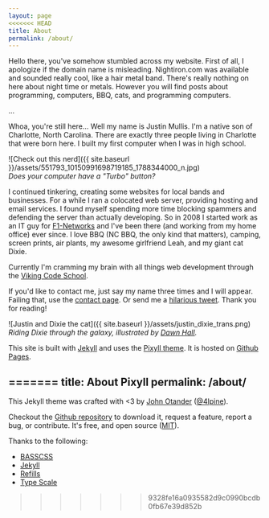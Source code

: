 ```yaml
---
layout: page
<<<<<<< HEAD
title: About
permalink: /about/
---
```


Hello there, you've somehow stumbled across my website.  First of all, I apologize
if the domain name is misleading.  Nightiron.com was available and sounded really cool,
like a hair metal band.  There's really nothing on here about night time or
metals.  However you will find posts about programming, computers, BBQ, cats, and programming
computers.  

...

Whoa, you're still here... Well my name is Justin Mullis.  I'm a native son of 
Charlotte, North Carolina.  There are exactly three people living in Charlotte that were born here.
I built my first computer when I was in high school.

![Check out this nerd]({{ site.baseurl }}/assets/551793_10150991698719185_1788344000_n.jpg)
<br>
*Does your computer have a "Turbo" button?*

I continued tinkering, creating some websites for local bands and businesses.  For a while I ran a colocated web server, providing hosting and email services.  I found myself spending more time blocking spammers and defending the server than actually developing.  So in 2008 I started work as an IT guy for [F1-Networks][f1] and I've been there (and working from my home office) ever since.  I love BBQ (NC BBQ, the only kind that matters), camping, 
screen prints, air plants, my awesome girlfriend Leah, and my giant cat Dixie.

Currently I'm cramming my brain with all things web development through the 
[Viking Code School][viking].

If you'd like to contact me, just say my name three times and I will appear.  Failing that, use the [contact page](/contact).
Or send me a [hilarious tweet](https://twitter.com/nonadmn).
Thank you for reading!

![Justin and Dixie the cat]({{ site.baseurl }}/assets/justin_dixie_trans.png)
<br>
*Riding Dixie through the galaxy, illustrated by [Dawn Hall][dawn].*

This site is built with [Jekyll][Jekyll] and uses the [Pixyll theme][Pixyll]. It is 
hosted on [Github Pages][ghp].

[Jekyll]:http://jekyllrb.com
[Pixyll]:http://pixyll.com
[ghp]:https://pages.github.com
[f1]:http://f1-networks.com
[viking]:http://www.vikingcodeschool.com
[dawn]:http://www.foxandthefiddle.com
=======
title: About Pixyll
permalink: /about/
---

This Jekyll theme was crafted with <3 by [John Otander](http://johnotander.com)
([@4lpine](https://twitter.com/4lpine)).

Checkout the [Github repository](https://github.com/johnotander/pixyll) to download it,
request a feature, report a bug, or contribute. It's free, and open source
([MIT](http://opensource.org/licenses/MIT)).

Thanks to the following:

* [BASSCSS](http://basscss.com)
* [Jekyll](http://jekyllrb.com)
* [Refills](http://refills.bourbon.io/)
* [Type Scale](http://type-scale.com/)
>>>>>>> 9328fe16a0935582d9c0990bcdb0fb67e39d852b
